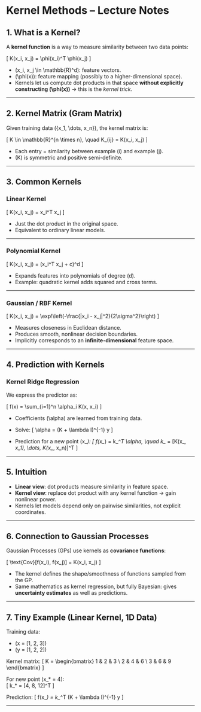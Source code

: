 # Kernel Methods – Lecture Notes

## 1. What is a Kernel?
A **kernel function** is a way to measure similarity between two data points:

\[
K(x_i, x_j) = \phi(x_i)^T \phi(x_j)
\]

- \(x_i, x_j \in \mathbb{R}^d\): feature vectors.  
- \(\phi(x)\): feature mapping (possibly to a higher-dimensional space).  
- Kernels let us compute dot products in that space **without explicitly constructing \(\phi(x)\)** → this is the *kernel trick*.

---

## 2. Kernel Matrix (Gram Matrix)
Given training data \(\{x_1, \dots, x_n\}\), the kernel matrix is:

\[
K \in \mathbb{R}^{n \times n}, \quad K_{ij} = K(x_i, x_j)
\]

- Each entry = similarity between example \(i\) and example \(j\).  
- \(K\) is symmetric and positive semi-definite.

---

## 3. Common Kernels

### Linear Kernel
\[
K(x_i, x_j) = x_i^T x_j
\]

- Just the dot product in the original space.  
- Equivalent to ordinary linear models.

---

### Polynomial Kernel
\[
K(x_i, x_j) = (x_i^T x_j + c)^d
\]

- Expands features into polynomials of degree \(d\).  
- Example: quadratic kernel adds squared and cross terms.

---

### Gaussian / RBF Kernel
\[
K(x_i, x_j) = \exp\!\left(-\frac{\|x_i - x_j\|^2}{2\sigma^2}\right)
\]

- Measures closeness in Euclidean distance.  
- Produces smooth, nonlinear decision boundaries.  
- Implicitly corresponds to an **infinite-dimensional** feature space.

---

## 4. Prediction with Kernels

### Kernel Ridge Regression
We express the predictor as:

\[
f(x) = \sum_{i=1}^n \alpha_i K(x, x_i)
\]

- Coefficients \(\alpha\) are learned from training data.  
- Solve:
\[
\alpha = (K + \lambda I)^{-1} y
\]

- Prediction for a new point \(x_*\):
\[
f(x_*) = k_*^T \alpha, \quad k_* = [K(x_*, x_1), \dots, K(x_*, x_n)]^T
\]

---

## 5. Intuition
- **Linear view**: dot products measure similarity in feature space.  
- **Kernel view**: replace dot product with any kernel function → gain nonlinear power.  
- Kernels let models depend only on pairwise similarities, not explicit coordinates.

---

## 6. Connection to Gaussian Processes
Gaussian Processes (GPs) use kernels as **covariance functions**:

\[
\text{Cov}[f(x_i), f(x_j)] = K(x_i, x_j)
\]

- The kernel defines the shape/smoothness of functions sampled from the GP.  
- Same mathematics as kernel regression, but fully Bayesian: gives **uncertainty estimates** as well as predictions.

---

## 7. Tiny Example (Linear Kernel, 1D Data)
Training data:  
- \(x = [1, 2, 3]\)  
- \(y = [1, 2, 2]\)  

Kernel matrix:
\[
K =
\begin{bmatrix}
1 & 2 & 3 \\
2 & 4 & 6 \\
3 & 6 & 9
\end{bmatrix}
\]

For new point \(x_* = 4\):  
\[
k_* = [4, 8, 12]^T
\]

Prediction:
\[
f(x_*) = k_*^T (K + \lambda I)^{-1} y
\]

---
